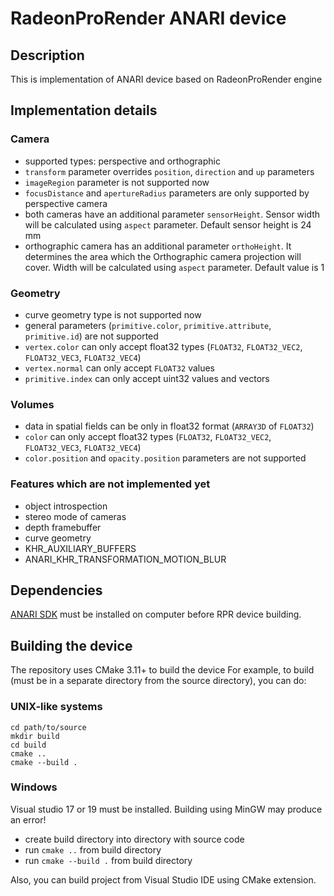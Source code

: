 # RadeonProRender ANARI device
## Description
This is implementation of ANARI device based on RadeonProRender engine
## Implementation details
### Camera
* supported types: perspective and orthographic
* `transform` parameter overrides `position`, `direction` and `up` parameters
* `imageRegion` parameter is not supported now
* `focusDistance` and `apertureRadius` parameters are only supported by perspective camera
* both cameras have an additional parameter `sensorHeight`. Sensor width will be calculated using `aspect` parameter. Default sensor height is 24 mm
* orthographic camera has an additional parameter `orthoHeight`. It determines the area which the Orthographic camera projection will cover. Width will be calculated using `aspect` parameter. Default value is 1
### Geometry
* curve geometry type is not supported now
* general parameters (`primitive.color`, `primitive.attribute`, `primitive.id`) are not supported
* `vertex.color` can only accept float32 types (`FLOAT32`, `FLOAT32_VEC2`, `FLOAT32_VEC3`, `FLOAT32_VEC4`)
* `vertex.normal` can only accept `FLOAT32` values
* `primitive.index` can only accept uint32 values and vectors
### Volumes
* data in spatial fields can be only in float32 format (`ARRAY3D` of `FLOAT32`)
* `color` can only accept float32 types (`FLOAT32`, `FLOAT32_VEC2`, `FLOAT32_VEC3`, `FLOAT32_VEC4`)
* `color.position` and `opacity.position` parameters are not supported
### Features which are not implemented yet
* object introspection
* stereo mode of cameras
* depth framebuffer
* curve geometry
* KHR_AUXILIARY_BUFFERS
* ANARI_KHR_TRANSFORMATION_MOTION_BLUR
## Dependencies
[ANARI SDK](https://github.com/KhronosGroup/ANARI-SDK) must be installed on computer before RPR device building.
## Building the device
The repository uses CMake 3.11+ to build the device
For example, to build (must be in a separate directory from the source directory), you can do:
### UNIX-like systems
```shell
cd path/to/source
mkdir build
cd build
cmake ..
cmake --build .
```
### Windows
Visual studio 17 or 19 must be installed. Building using MinGW may produce an error!
* create build directory into directory with source code
* run `cmake ..` from build directory
* run `cmake --build .` from build directory

Also, you can build project from Visual Studio IDE using CMake extension.
